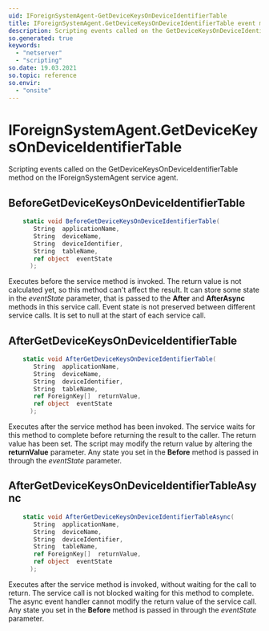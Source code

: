 ```yaml
---
uid: IForeignSystemAgent-GetDeviceKeysOnDeviceIdentifierTable
title: IForeignSystemAgent.GetDeviceKeysOnDeviceIdentifierTable event method
description: Scripting events called on the GetDeviceKeysOnDeviceIdentifierTable method on the IForeignSystemAgent service agent.
so.generated: true
keywords:
  - "netserver"
  - "scripting"
so.date: 19.03.2021
so.topic: reference
so.envir:
  - "onsite"
---
```

# IForeignSystemAgent.GetDeviceKeysOnDeviceIdentifierTable

Scripting events called on the <see cref='M:SuperOffice.CRM.Services.IForeignSystemAgent.GetDeviceKeysOnDeviceIdentifierTable'>GetDeviceKeysOnDeviceIdentifierTable</see> method on the <see cref='IForeignSystemAgent'>IForeignSystemAgent</see>  service agent.

## BeforeGetDeviceKeysOnDeviceIdentifierTable
```cs
    static void BeforeGetDeviceKeysOnDeviceIdentifierTable(
       String  applicationName,
       String  deviceName,
       String  deviceIdentifier,
       String  tableName,
       ref object  eventState
      );
```
Executes before the service method is invoked.
The return value is not calculated yet, so this method can't affect the result.
It can store some state in the *eventState* parameter, that is passed to the **After** and **AfterAsync** methods in this service call.
Event state is not preserved between different service calls. It is set to null at the start of each service call.
## AfterGetDeviceKeysOnDeviceIdentifierTable
```cs
    static void AfterGetDeviceKeysOnDeviceIdentifierTable(
       String  applicationName,
       String  deviceName,
       String  deviceIdentifier,
       String  tableName,
       ref ForeignKey[]  returnValue,
       ref object  eventState
      );
```
Executes after the service method has been invoked. The service waits for this method to complete before returning the result to the caller.
The return value has been set. The script may modify the return value by altering the **returnValue** parameter.
Any state you set in the **Before** method is passed in through the *eventState* parameter.
## AfterGetDeviceKeysOnDeviceIdentifierTableAsync
```cs
    static void AfterGetDeviceKeysOnDeviceIdentifierTableAsync(
       String  applicationName,
       String  deviceName,
       String  deviceIdentifier,
       String  tableName,
       ref ForeignKey[]  returnValue,
       ref object  eventState
      );
```
Executes after the service method is invoked, without waiting for the call to return.
The service call is not blocked waiting for this method to complete.
The async event handler cannot modify the return value of the service call.
Any state you set in the **Before** method is passed in through the *eventState* parameter.

